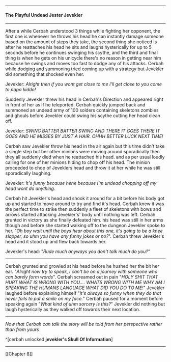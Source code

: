 ***
#### The Playful Undead Jester Jevekler
***
After a while Cerbah understood 3 things while fighting her opponent, the first one is whenever he throws his head he can instantly damage someone based on the amount of steps they take, the second thing she noticed is after he reattaches his head he sits and laughs hysterically for up to 5 seconds before he continues swinging his scythe, and the third and final thing is when he gets on his unicycle there's no reason in getting near him because he swings and moves too fast to dodge any of his attacks. Cerbah while dodging and summoning tried coming up with a strategy but Jevekler did something that shocked even her.

Jevekler: *Alright then if you wont get close to me I'll get close to you come to papa kiddo!*

Suddenly Jevekler threw his head in Cerbah's Direction and appeared right in front of her as if he teleported. Cerbah quickly jumped back and summoned an undead army of 100 solders containing skeletons zombies and ghouls before Jevekler could swing his scythe cutting her head clean off.

Jevekler: *SWING BATTER BATTER SWING AND THERE IT GOES THERE IT GOES AND HE MISSES BY JUST A HAIR. OHHH BETTER LUCK NEXT TIME!*

Cerbah saw Jevekler throw his head in the air again but this time didn't take a single step but her other minions were moving around sporadically then they all suddenly died when he reattached his head. and as per usual loudly calling for one of her minions hiding to chop off his head. The minion proceeded to chop of Jeveklers head and throw it at her while he was still sporadically laughing.

Jevekler: *It's funny because hehe because I'm undead chopping off my head wont do anything.*

Cerbah hit Jevekler's head and shook it around for a bit before his body got up and started to move around to try and find it's head. Cerbah knew it was the perfect time to strike then suddenly a fleet of skeletons with bows and arrows started attacking Jevekler's' body until nothing was left. Cerbah grunted in victory as she finally defeated him. his head was still in her arms though and before she started walking off to the dungeon Jevekler spoke to her. "*Oh boy wait until the boys hear about this one, it's going to be a knee slapper, so uhm you have any funny jokes or no?*". Cerbah threw Jevekler's head and it stood up and flew back towards her.

Jevekler's head: "*Rude much anyways you don't talk much do you?*"
***
Cerbah grunted and growled at his head before he hushed her the bit her ear. "*Alright now try to speak, i can't be on a journey with someone who can barely form words*". Cerbah screamed out in pain "*HOLY SHIT THAT HURT WHAT IS WRONG WITH YOU.... WHATS WRONG WITH ME WHY AM I SPEAKING THE HUMANS LANGUAGE WHAT DID YOU DO TO ME!*" Jevekler laughed before explaining himself "*It's always so funny when they do that never fails to put a smile on my face.*" Cerbah paused for a moment before speaking again "*What kind of  uhm sorcery is this?*" Jevekler did nothing but laugh hysterically as they walked off towards their next location.
***
*Now that Cerbah can talk the story will be told from her perspective rather  than from yours*

^[cerbah unlocked **jevekler's Skull Of Information**]
***
[[Chapter 8]]